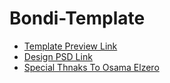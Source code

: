 # Bondi-Template
<ul>
<li><a href="https://bechir-marco.github.io/Bondi-Template-Bootstrap5/">Template Preview Link</li>
<li ><a href ="https://www.graphberry.com/item/bondi-psd-landing-page">Design PSD Link</li>

<li>Special Thnaks To <a href ="https://www.youtube.com/playlist?list=PLDoPjvoNmBAyvm7f--dc6XqkpfDcen_vQ">Osama Elzero</li>
</ul>
